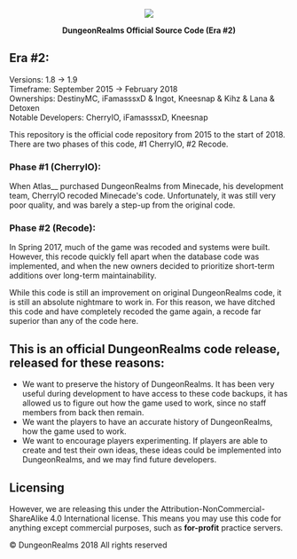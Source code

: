 <p align="center"> 
<img src="http://i.imgur.com/HSCayEW.png">
</p>
<p align="center">
<b>DungeonRealms Official Source Code (Era #2)</b>
</p>


## Era #2:
Versions: 1.8 -> 1.9  
Timeframe: September 2015 -> February 2018  
Ownerships: DestinyMC, iFamasssxD & Ingot, Kneesnap & Kihz & Lana & Detoxen  
Notable Developers: CherryIO, iFamasssxD, Kneesnap

This repository is the official code repository from 2015 to the start of 2018. There are two phases of this code, #1 CherryIO, #2 Recode.  

### Phase #1 (CherryIO):  
When Atlas__ purchased DungeonRealms from Minecade, his development team, CherryIO recoded Minecade's code. Unfortunately, it was still very poor quality, and was barely a step-up from the original code.

### Phase #2 (Recode):
In Spring 2017, much of the game was recoded and systems were built. However, this recode quickly fell apart when the database code was implemented, and when the new owners decided to prioritize short-term additions over long-term maintainability.

While this code is still an improvement on original DungeonRealms code, it is still an absolute nightmare to work in.
For this reason, we have ditched this code and have completely recoded the game again, a recode far superior than any of the code here.

## This is an official DungeonRealms code release, released for these reasons:
 - We want to preserve the history of DungeonRealms. It has been very useful during development to have access to these code backups, it has allowed us to figure out how the game used to work, since no staff members from back then remain.
 - We want the players to have an accurate history of DungeonRealms, how the game used to work.
 - We want to encourage players experimenting. If players are able to create and test their own ideas, these ideas could be implemented into DungeonRealms, and we may find future developers.

## Licensing
However, we are releasing this under the Attribution-NonCommercial-ShareAlike 4.0 International license.
This means you may use this code for anything except commercial purposes, such as <b>for-profit</b> practice servers.

© DungeonRealms 2018 All rights reserved
